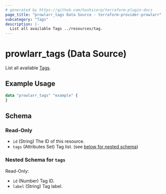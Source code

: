 ```yaml
---
# generated by https://github.com/hashicorp/terraform-plugin-docs
page_title: "prowlarr_tags Data Source - terraform-provider-prowlarr"
subcategory: "Tags"
description: |-
  List all available Tags ../resources/tag.
---
```


# prowlarr_tags (Data Source)

<!-- subcategory:Tags -->
List all available [Tags](../resources/tag).

## Example Usage

```terraform
data "prowlarr_tags" "example" {
}
```

<!-- schema generated by tfplugindocs -->
## Schema

### Read-Only

- `id` (String) The ID of this resource.
- `tags` (Attributes Set) Tag list. (see [below for nested schema](#nestedatt--tags))

<a id="nestedatt--tags"></a>
### Nested Schema for `tags`

Read-Only:

- `id` (Number) Tag ID.
- `label` (String) Tag label.
